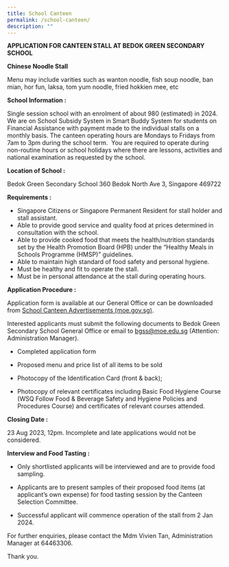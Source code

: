 ```yaml
---
title: School Canteen
permalink: /school-canteen/
description: ""
---
```


**APPLICATION FOR CANTEEN STALL AT BEDOK GREEN SECONDARY SCHOOL**

**Chinese Noodle Stall**

Menu may include varities such as wanton noodle, fish soup noodle, ban mian, hor fun, laksa, tom yum noodle, fried hokkien mee, etc

**School Information :**

Single session school with an enrolment of about 980 (estimated) in 2024. We are on School Subsidy System in Smart Buddy System for students on Financial Assistance with payment made to the individual stalls on a monthly basis. The canteen operating hours are Mondays to Fridays from 7am to 3pm during the school term.  You are required to operate during non-routine hours or school holidays where there are lessons, activities and national examination as requested by the school.

**Location of School :**

Bedok Green Secondary School
360 Bedok North Ave 3, Singapore 469722

**Requirements :**


* Singapore Citizens or Singapore Permanent Resident for stall holder and stall assistant.
* Able to provide good service and quality food at prices determined in consultation with the school.
* Able to provide cooked food that meets the health/nutrition standards set by the Health Promotion Board (HPB) under the “Healthy Meals in Schools Programme (HMSP)” guidelines.
* Able to maintain high standard of food safety and personal hygiene.
* Must be healthy and fit to operate the stall.
*  Must be in personal attendance at the stall during operating hours.


**Application Procedure :**

Application form is available at our General Office or can be downloaded from [School Canteen Advertisements (moe.gov.sg)](https://schadmsvc.moe.gov.sg/schcanteenads/).

Interested applicants must submit the following documents to Bedok Green Secondary School General Office or email to bgss@moe.edu.sg (Attention: Administration Manager). 

* Completed application form

* Proposed menu and price list of all items to be sold

* Photocopy of the Identification Card (front & back);

* Photocopy of relevant certificates including Basic Food Hygiene Course (WSQ Follow Food & Beverage Safety and Hygiene Policies and Procedures Course) and certificates of relevant courses attended.

**Closing Date :**

23 Aug 2023, 12pm. Incomplete and late applications would not be considered.

**Interview and Food Tasting :**

* Only shortlisted applicants will be interviewed and are to provide food sampling. 

* Applicants are to present samples of their proposed food items (at applicant’s own expense) for food tasting session by the Canteen Selection Committee.

* Successful applicant will commence operation of the stall from 2 Jan 2024.

For further enquiries, please contact the Mdm Vivien Tan, Administration Manager at 64463306.

Thank you.

